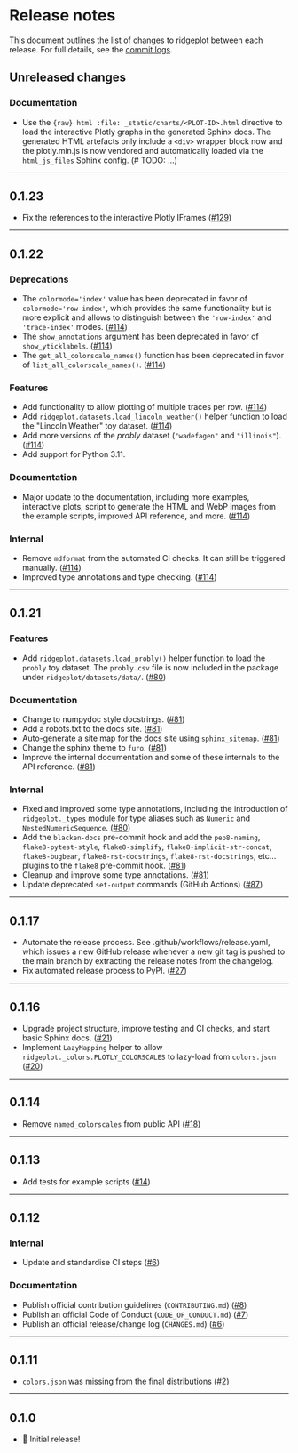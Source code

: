 # Release notes

This document outlines the list of changes to ridgeplot between each release. For full details, see the [commit logs](https://github.com/tpvasconcelos/ridgeplot/commits/).

Unreleased changes
------------------

### Documentation

- Use the `{raw} html :file: _static/charts/<PLOT-ID>.html` directive to load the interactive Plotly graphs in the generated Sphinx docs. The generated HTML artefacts only include a `<div>` wrapper block now and the plotly.min.js is now vendored and automatically loaded via the `html_js_files` Sphinx config. (# TODO: ...)

---

0.1.23
------

- Fix the references to the interactive Plotly IFrames ([#129](https://github.com/tpvasconcelos/ridgeplot/pull/129))

---

0.1.22
------

### Deprecations

- The `colormode='index'` value has been deprecated in favor of `colormode='row-index'`, which provides the same functionality but is more explicit and allows to distinguish between the `'row-index'` and `'trace-index'` modes. ([#114](https://github.com/tpvasconcelos/ridgeplot/pull/114))
- The `show_annotations` argument has been deprecated in favor of `show_yticklabels`. ([#114](https://github.com/tpvasconcelos/ridgeplot/pull/114))
- The `get_all_colorscale_names()` function has been deprecated in favor of `list_all_colorscale_names()`. ([#114](https://github.com/tpvasconcelos/ridgeplot/pull/114))

### Features

- Add functionality to allow plotting of multiple traces per row. ([#114](https://github.com/tpvasconcelos/ridgeplot/pull/114))
- Add `ridgeplot.datasets.load_lincoln_weather()` helper function to load the "Lincoln Weather" toy dataset. ([#114](https://github.com/tpvasconcelos/ridgeplot/pull/114))
- Add more versions of the _probly_ dataset (`"wadefagen"` and `"illinois"`). ([#114](https://github.com/tpvasconcelos/ridgeplot/pull/114))
- Add support for Python 3.11.

### Documentation

- Major update to the documentation, including more examples, interactive plots, script to generate the HTML and WebP images from the example scripts, improved API reference, and more. ([#114](https://github.com/tpvasconcelos/ridgeplot/pull/114))

### Internal

- Remove `mdformat` from the automated CI checks. It can still be triggered manually. ([#114](https://github.com/tpvasconcelos/ridgeplot/pull/114))
- Improved type annotations and type checking. ([#114](https://github.com/tpvasconcelos/ridgeplot/pull/114))

---

0.1.21
------

### Features

- Add `ridgeplot.datasets.load_probly()` helper function to load the `probly` toy dataset. The `probly.csv` file is now included in the package under `ridgeplot/datasets/data/`. ([#80](https://github.com/tpvasconcelos/ridgeplot/pull/80))

### Documentation

- Change to numpydoc style docstrings. ([#81](https://github.com/tpvasconcelos/ridgeplot/pull/81))
- Add a robots.txt to the docs site. ([#81](https://github.com/tpvasconcelos/ridgeplot/pull/81))
- Auto-generate a site map for the docs site using `sphinx_sitemap`. ([#81](https://github.com/tpvasconcelos/ridgeplot/pull/81))
- Change the sphinx theme to `furo`. ([#81](https://github.com/tpvasconcelos/ridgeplot/pull/81))
- Improve the internal documentation and some of these internals to the API reference. ([#81](https://github.com/tpvasconcelos/ridgeplot/pull/81))

### Internal

- Fixed and improved some type annotations, including the introduction of `ridgeplot._types` module for type aliases such as `Numeric` and `NestedNumericSequence`. ([#80](https://github.com/tpvasconcelos/ridgeplot/pull/80))
- Add the `blacken-docs` pre-commit hook and add the `pep8-naming`, `flake8-pytest-style`, `flake8-simplify`, `flake8-implicit-str-concat`, `flake8-bugbear`, `flake8-rst-docstrings`, `flake8-rst-docstrings`, etc... plugins to the `flake8` pre-commit hook. ([#81](https://github.com/tpvasconcelos/ridgeplot/pull/81))
- Cleanup and improve some type annotations. ([#81](https://github.com/tpvasconcelos/ridgeplot/pull/81))
- Update deprecated `set-output` commands (GitHub Actions) ([#87](https://github.com/tpvasconcelos/ridgeplot/pull/87))

---

0.1.17
------

- Automate the release process. See .github/workflows/release.yaml, which issues a new GitHub release whenever a new git tag is pushed to the main branch by extracting the release notes from the changelog.
- Fix automated release process to PyPI. ([#27](https://github.com/tpvasconcelos/ridgeplot/pull/27))

---

0.1.16
------

- Upgrade project structure, improve testing and CI checks, and start basic Sphinx docs. ([#21](https://github.com/tpvasconcelos/ridgeplot/pull/21))
- Implement `LazyMapping` helper to allow `ridgeplot._colors.PLOTLY_COLORSCALES` to lazy-load from `colors.json` ([#20](https://github.com/tpvasconcelos/ridgeplot/pull/20))

---

0.1.14
------

- Remove `named_colorscales` from public API ([#18](https://github.com/tpvasconcelos/ridgeplot/pull/18))

---

0.1.13
------

- Add tests for example scripts ([#14](https://github.com/tpvasconcelos/ridgeplot/pull/14))

---

0.1.12
------

### Internal

- Update and standardise CI steps ([#6](https://github.com/tpvasconcelos/ridgeplot/pull/6))

### Documentation

- Publish official contribution guidelines (`CONTRIBUTING.md`) ([#8](https://github.com/tpvasconcelos/ridgeplot/pull/8))
- Publish an official Code of Conduct (`CODE_OF_CONDUCT.md`) ([#7](https://github.com/tpvasconcelos/ridgeplot/pull/7))
- Publish an official release/change log (`CHANGES.md`) ([#6](https://github.com/tpvasconcelos/ridgeplot/pull/6))

---

0.1.11
------

- `colors.json` was missing from the final distributions ([#2](https://github.com/tpvasconcelos/ridgeplot/pull/2))

---

0.1.0
------

- 🚀 Initial release!
